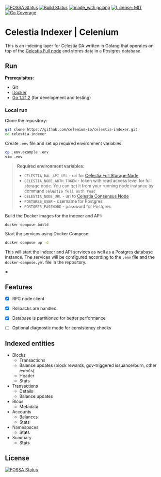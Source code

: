 [![FOSSA Status](https://app.fossa.com/api/projects/git%2Bgithub.com%2Fcelenium-io%2Fcelestia-indexer.svg?type=shield&issueType=license)](https://app.fossa.com/projects/git%2Bgithub.com%2Fcelenium-io%2Fcelestia-indexer?ref=badge_shield&issueType=license)
[![Build Status](https://github.com/celenium-io/celestia-indexer/workflows/Build/badge.svg)](https://github.com/celenium-io/celestia-indexer/actions?query=branch%3Amaster+workflow%3A%22Build%22)
[![made_with golang](https://img.shields.io/badge/made_with-golang-blue.svg)](https://golang.org/)
[![License: MIT](https://img.shields.io/badge/License-MIT-yellow.svg)](https://opensource.org/licenses/MIT)
[![Go Coverage](https://github.com/celenium-io/celestia-indexer/wiki/coverage.svg)](https://raw.githack.com/wiki/celenium-io/celestia-indexer/coverage.html)

# Celestia Indexer | Celenium #

This is an indexing layer for Celestia DA written in Golang that operates on top of the [Celestia Full node](https://docs.celestia.org/nodes/consensus-full-node/) and stores data in a Postgres database.

## Run

**Prerequisites:**

- Git
- [Docker](https://docs.docker.com/engine/install/)
- [Go 1.21.2](https://go.dev/doc/install) (for development and testing)

### Local run ###

Clone the repository:

```sh
git clone https://github.com/celenium-io/celestia-indexer.git
cd celestia-indexer
```

Create `.env` file and set up required environment variables:

```sh
cp .env.example .env
vim .env
``` 

> **Required environment variables:**
> 
> - `CELESTIA_DAL_API_URL` - uri for [Celestia Full Storage Node](https://docs.celestia.org/nodes/full-storage-node)
> - `CELESTIA_NODE_AUTH_TOKEN` - token with read access level for full storage node. You can get it from your running node instance by command `celestia full auth read`
> - `CELESTIA_NODE_URL` - uri to [Celestia Consensus Node](https://docs.celestia.org/nodes/consensus-node)
> - `POSTGRES_USER` - username for Postgres
> - `POSTGRES_PASSWORD` - password for Postgres
>

Build the Docker images for the indexer and API:

```sh
docker compose build
```

Start the services using Docker Compose:

```sh
docker compose up -d
```

This will start the indexer and API services as well as a Postgres database instance.
The services will be configured according to the `.env` file and the `docker-compose.yml` file in the repository.

≠
## Features ##

- [x] RPC node client
- [x] Rollbacks are handled
- [x] Database is partitioned for better performance
- [ ] Optional diagnostic mode for consistency checks


## Indexed entities ##

- Blocks
    - Transactions
    - Balance updates (block rewards, gov-triggered issuance/burn, other events)
    - Header
    - Stats
- Transactions
    - Details
    - Balance updates
- Blobs
    - Metadata
- Accounts
    - Balances
    - Stats
- Namespaces
    - Stats
- Summary
    - Stats


## License
[![FOSSA Status](https://app.fossa.com/api/projects/git%2Bgithub.com%2Fcelenium-io%2Fcelestia-indexer.svg?type=large)](https://app.fossa.com/projects/git%2Bgithub.com%2Fcelenium-io%2Fcelestia-indexer?ref=badge_large)